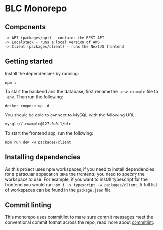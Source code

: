 # BLC Monorepo

## Components
```
-> API (packages/api) - contains the REST API
-> Localstack - runs a local version of AWS
-> Client (packages/client) - runs the NextJS frontend
```

## Getting started
Install the dependencies by running:
```
npm i
```
To start the backend and the database, first rename the `.env.example` file to `.env`.
Then run the following:
```
docker compose up -d
```

You should be able to connect to MySQL with the following URL.
```
mysql://:example@127.0.0.1/blc
```
To start the frontend app, run the following:
```
npm run dev -w packages/client
```


## Installing dependencies
As this project uses npm workspaces, if you need to install dependencies for a particular application (like the frontend) you need to specify the workspace to use.
For example, if you want to install typescript for the frontend you would run `npm i -s typescript -w packages/client`.
A full list of workspaces can be found in the `package.json` file.

## Commit linting
This monorepo uses commitlint to make sure commit messages meet the conventional commit format across the repo, read more about [commitlint](https://github.com/conventional-changelog/commitlint/#what-is-commitlint).
